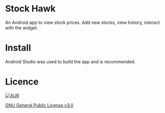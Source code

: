 # Stock Hawk
An Android app to view stock prices. Add new stocks, view history, interact with the widget.
# Install
Android Studio was used to build the app and is recommended.
# Licence
[![AUR](https://img.shields.io/aur/license/yaourt.svg)]()

[GNU General Public License v3.0](http://choosealicense.com/licenses/gpl-3.0/)